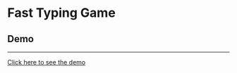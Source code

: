 # Fast Typing Game

## Demo

---

[Click here to see the demo](https://stefanoturcarelli.github.io/fast-typing-game/)

